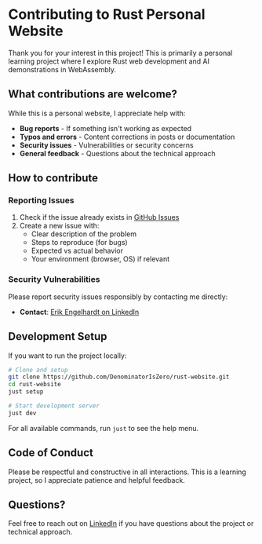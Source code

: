 # Contributing to Rust Personal Website

Thank you for your interest in this project! This is primarily a personal learning project where I explore Rust web development and AI demonstrations in WebAssembly.

## What contributions are welcome?

While this is a personal website, I appreciate help with:

- **Bug reports** - If something isn't working as expected
- **Typos and errors** - Content corrections in posts or documentation
- **Security issues** - Vulnerabilities or security concerns
- **General feedback** - Questions about the technical approach

## How to contribute

### Reporting Issues

1. Check if the issue already exists in [GitHub Issues](https://github.com/DenominatorIsZero/rust-website/issues)
2. Create a new issue with:
   - Clear description of the problem
   - Steps to reproduce (for bugs)
   - Expected vs actual behavior
   - Your environment (browser, OS) if relevant

### Security Vulnerabilities

Please report security issues responsibly by contacting me directly:

- **Contact**: [Erik Engelhardt on LinkedIn](https://www.linkedin.com/in/erik-engelhardt-65b1091a7/)

## Development Setup

If you want to run the project locally:

```bash
# Clone and setup
git clone https://github.com/DenominatorIsZero/rust-website.git
cd rust-website
just setup

# Start development server
just dev
```

For all available commands, run `just` to see the help menu.

## Code of Conduct

Please be respectful and constructive in all interactions. This is a learning project, so I appreciate patience and helpful feedback.

## Questions?

Feel free to reach out on [LinkedIn](https://www.linkedin.com/in/erik-engelhardt-65b1091a7/) if you have questions about the project or technical approach.
